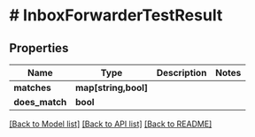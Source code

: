 # # InboxForwarderTestResult

## Properties

Name | Type | Description | Notes
------------ | ------------- | ------------- | -------------
**matches** | **map[string,bool]** |  | 
**does_match** | **bool** |  | 

[[Back to Model list]](../../README#documentation-for-models) [[Back to API list]](../../README#documentation-for-api-endpoints) [[Back to README]](../../README)


